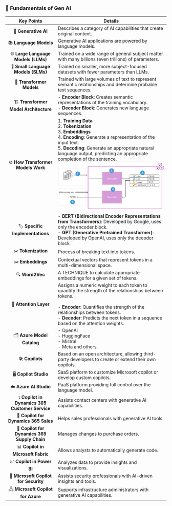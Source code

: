 ### 🤖 Fundamentals of Gen AI

| **Key Points** | **Details** |
|:--------------:|-------------|
| 🧠 **Generative AI** | Describes a category of AI capabilities that create original content. |
| 📚 **Language Models** | Generative AI applications are powered by language models. |
| 🌐 **Large Language Models (LLMs)** | Trained on a wide range of general subject matter with many billions (even trillions) of parameters. |
| 📏 **Small Language Models (SLMs)** | Trained on smaller, more subject-focused datasets with fewer parameters than LLMs. |
| 🤖 **Transformer Models** | Trained with large volumes of text to represent semantic relationships and determine probable text sequences. |
| 🏗️ **Transformer Model Architecture** | - **Encoder Block**: Creates semantic representations of the training vocabulary. <br> - **Decoder Block**: Generates new language sequences. |
| ⚙️ **How Transformer Models Work** | 1. **Training Data** <br> 2. **Tokenization**<br> 3. **Embeddings**<br> 4. **Encoding**: Generate a representation of the input text. <br> 5. **Decoding**: Generate an appropriate natural language output, predicting an appropriate completion of the sentence. ![alt text](image-2.png)|
| 🏷️ **Specific Implementations** | - **BERT (Bidirectional Encoder Representations from Transformers)**: Developed by Google, uses only the encoder block. <br> - **GPT (Generative Pretrained Transformer)**: Developed by OpenAI, uses only the decoder block. |
| ✂️ **Tokenization** | Process of breaking text into tokens.|
| ✂️ **Embeddings** |Contextual vectors that represent tokens in a multi-dimensional space. |
| 🔍 **Word2Vec** | A TECHNIQUE to calculate appropriate embeddings for a given set of tokens. |
| 🎯 **Attention Layer** | Assigns a numeric weight to each token to quantify the strength of the relationships between tokens. <br><br> - **Encoder**: Quantifies the strength of the relationships between tokens. <br> - **Decoder**: Predicts the next token in a sequence based on the attention weights. |
| 🗂️ **Azure Model Catalog** | - OpenAI <br> - HuggingFace <br> - Mistral <br> - Meta and others. |
| 🛠️ **Copilots** | Based on an open architecture, allowing third-party developers to create or extend their own copilots. |
| 🖥️ **Copilot Studio** | SaaS platform to customize Microsoft copilot or develop custom copilots. |
| ☁️ **Azure AI Studio** | PaaS platform providing full control over the language model. |
| 📞 **Copilot in Dynamics 365 Customer Service** | Assists contact centers with generative AI capabilities. |
| 💼 **Copilot for Dynamics 365 Sales** | Helps sales professionals with generative AI tools. |
| 🛒 **Copilot for Dynamics 365 Supply Chain** | Manages changes to purchase orders. |
| 📊 **Copilot in Microsoft Fabric** | Allows analysts to automatically generate code. |
| 📈 **Copilot in Power BI** | Analyzes data to provide insights and visualizations. |
| 🔐 **Microsoft Copilot for Security** | Assists security professionals with AI-driven insights and tools. |
| 🖧 **Microsoft Copilot for Azure** | Supports infrastructure administrators with generative AI capabilities. |
